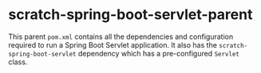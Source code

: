 scratch-spring-boot-servlet-parent
==============

This parent `pom.xml` contains all the dependencies and configuration required to run a Spring Boot Servlet application.
It also has the `scratch-spring-boot-servlet` dependency which has a pre-configured `Servlet` class.